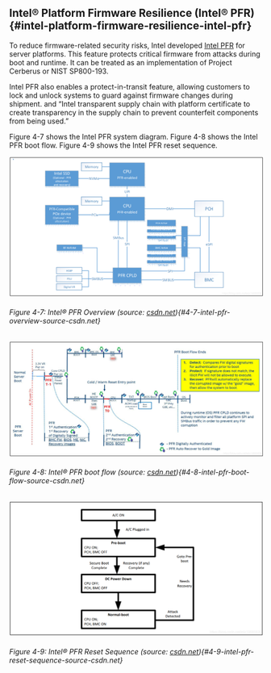 <!--- @file
  intel-platform-firmware-resilience-intel-pfr.md for Understanding the UEFI Secure Boot Chain

  Copyright (c) 2019, Intel Corporation. All rights reserved.<BR>

  Redistribution and use in source (original document form) and 'compiled'
  forms (converted to PDF, epub, HTML and other formats) with or without
  modification, are permitted provided that the following conditions are met:

  1) Redistributions of source code (original document form) must retain the
     above copyright notice, this list of conditions and the following
     disclaimer as the first lines of this file unmodified.

  2) Redistributions in compiled form (transformed to other DTDs, converted to
     PDF, epub, HTML and other formats) must reproduce the above copyright
     notice, this list of conditions and the following disclaimer in the
     documentation and/or other materials provided with the distribution.

  THIS DOCUMENTATION IS PROVIDED BY TIANOCORE PROJECT "AS IS" AND ANY EXPRESS OR
  IMPLIED WARRANTIES, INCLUDING, BUT NOT LIMITED TO, THE IMPLIED WARRANTIES OF
  MERCHANTABILITY AND FITNESS FOR A PARTICULAR PURPOSE ARE DISCLAIMED. IN NO
  EVENT SHALL TIANOCORE PROJECT  BE LIABLE FOR ANY DIRECT, INDIRECT, INCIDENTAL,
  SPECIAL, EXEMPLARY, OR CONSEQUENTIAL DAMAGES (INCLUDING, BUT NOT LIMITED TO,
  PROCUREMENT OF SUBSTITUTE GOODS OR SERVICES; LOSS OF USE, DATA, OR PROFITS;
  OR BUSINESS INTERRUPTION) HOWEVER CAUSED AND ON ANY THEORY OF LIABILITY,
  WHETHER IN CONTRACT, STRICT LIABILITY, OR TORT (INCLUDING NEGLIGENCE OR
  OTHERWISE) ARISING IN ANY WAY OUT OF THE USE OF THIS DOCUMENTATION, EVEN IF
  ADVISED OF THE POSSIBILITY OF SUCH DAMAGE.

-->

## Intel® Platform Firmware Resilience (Intel® PFR) {#intel-platform-firmware-resilience-intel-pfr}

To reduce firmware-related security risks, Intel developed [Intel PFR](https://www.intel.com/content/www/us/en/data-center-blocks/business/firmware-resilience-blocks-solution-brief.html) for server platforms. This feature protects critical firmware from attacks during boot and runtime. It can be treated as an implementation of Project Cerberus or NIST SP800-193.

Intel PFR also enables a protect-in-transit feature, allowing customers to lock and unlock systems to guard against firmware changes during shipment. and “Intel transparent supply chain with platform certificate to create transparency in the supply chain to prevent counterfeit components from being used.”

Figure 4-7 shows the Intel PFR system diagram. Figure 4-8 shows the Intel PFR boot flow. Figure 4-9 shows the Intel PFR reset sequence.

![](/media/image21.png)

###### Figure 4-7: Intel® PFR Overview (source: [csdn.net](https://blog.csdn.net/zdx19880830/article/details/84190005)){#4-7-intel-pfr-overview-source-csdn.net}

![](/media/image22.png)

###### Figure 4-8: Intel® PFR boot flow (source: [csdn.net](https://blog.csdn.net/zdx19880830/article/details/84190005)){#4-8-intel-pfr-boot-flow-source-csdn.net}

![](/media/image23.png)

###### Figure 4-9: Intel® PFR Reset Sequence (source: [csdn.net](https://blog.csdn.net/zdx19880830/article/details/84190005)){#4-9-intel-pfr-reset-sequence-source-csdn.net}